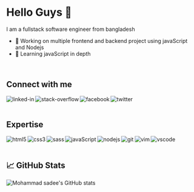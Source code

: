 # Hello Guys 👋
I am a fullstack software engineer from bangladesh

- 🔭 Working on multiple frontend and backend project using javaScript and Nodejs
- 🌱 Learning javaScript in depth
<br>

## Connect with me

[<img align="left" alt="linked-in" src="https://img.shields.io/badge/linkedin-%230077B5.svg?&style=for-the-badge&logo=linkedin&logoColor=white" />](https://www.linkedin.com/in/mohammad-sadee-228306203/)

[<img align="left" alt="stack-overflow" src="https://img.shields.io/badge/stack%20overflow-FE7A16?logo=stack-overflow&logoColor=white&style=for-the-badge" />](https://stackoverflow.com/users/16143606/mohammad-sadee)

[<img align="left" alt="facebook" src="https://img.shields.io/badge/facebook-%231877F2.svg?&style=for-the-badge&logo=facebook&logoColor=white" />](https://www.facebook.com/codewithsadee/)

[<img align="left" alt="twitter" src="https://img.shields.io/badge/twitter-%231DA1F2.svg?&style=for-the-badge&logo=twitter&logoColor=white" />](https://twitter.com/codewithsadee/)

<br>
<br>

## Expertise

<img align="left" alt="html5" src="https://img.shields.io/badge/html5-f06529?&style=for-the-badge&logo=html5&logoColor=f06529&colorA=eeeeee&colorB=f06529" />
<img align="left" alt="css3" src="https://img.shields.io/badge/css3-2965f1?&style=for-the-badge&logo=css3&logoColor=2965f1&colorA=eeeeee&colorB=2965f1" />
<img align="left" alt="sass" src="https://img.shields.io/badge/sass-cd6799?&style=for-the-badge&logo=sass&logoColor=cd6799&colorA=eeeeee&colorB=cd6799" />
<img align="left" alt="javaScript" src="https://img.shields.io/badge/javascript-f0db4f?&style=for-the-badge&logo=javascript&logoColor=323330&colorA=eeeeee&colorB=f0db4f" />
<img align="left" alt="nodejs" src="https://img.shields.io/badge/node.js-3c873a?style=for-the-badge&logo=node.js&logoColor=3c873a&colorA=eeeeee&colorB=3c873a" />
<img align="left" alt="git" src="https://img.shields.io/badge/git-f34f29?&style=for-the-badge&logo=git&logoColor=f34f29&colorA=eeeeee&colorB=f34f29" />
<img align="left" alt="vim" src="https://img.shields.io/badge/vim-009900?&style=for-the-badge&logo=vim&logoColor=009900&colorA=eeeeee&colorB=009900" />
<img align="left" alt="vscode" src="https://img.shields.io/badge/vscode-0078d7?style=for-the-badge&logo=visualstudiocode&logoColor=0078d7&colorA=eeeeee&colorB=0078d7" />

<br>
<br>

##  &#x1f4c8; GitHub Stats
![Mohammad sadee's GitHub stats](https://github-readme-stats.vercel.app/api?username=codewithsadee&show_icons=true&theme=tokyonight)
